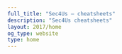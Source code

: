 ```yaml
---
full_title: "Sec4Us — cheatsheets"
description: "Sec4Us cheatsheets"
layout: 2017/home
og_type: website
type: home
---
```


